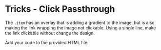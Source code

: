 # Tricks - Click Passthrough

The `.item` has an overlay that is adding a gradient to the image, but is also making the link wrapping the image not clickable. Using a single line, make the link clickable without change the design.

Add your code to the provided HTML file.